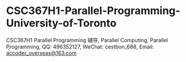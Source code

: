 # CSC367H1-Parallel-Programming-University-of-Toronto
CSC367H1 Parallel Programming 辅导, Parallel Computing, Parallel Programming, QQ: 496352127, WeChat: cestbon_688, Email: accoder_overseas@163.com
